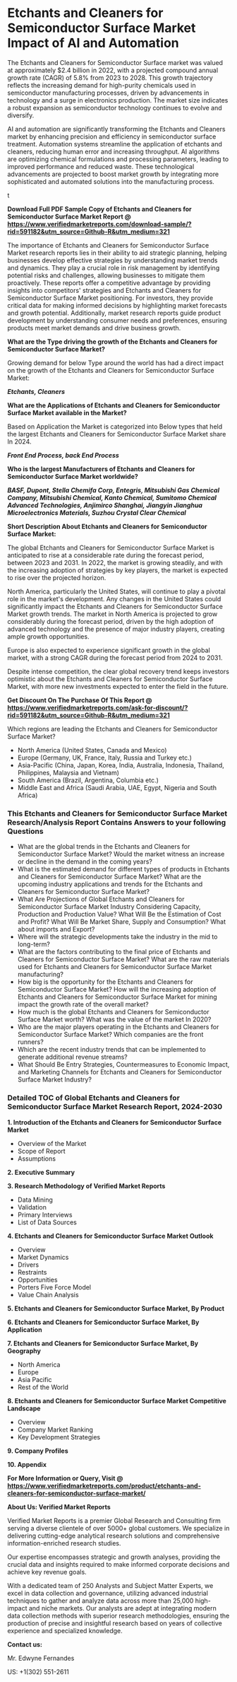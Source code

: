 <meta name="title" content="Global  Etchants and Cleaners for Semiconductor Surface Market Impact of AI and Automation"><meta name="description" content="  The Etchants and Cleaners for Semiconductor Surface market was valued at approximately $2.4 billion in 2022, with a projected compound annual growth rate (CAGR) of 5"><meta name="title" content=" Etchants and Cleaners for Semiconductor Surface Market Size, Share, Scope, Trends, Growth, Opportunities, Analysis, Forecast"> <h1>Etchants and Cleaners for Semiconductor Surface Market Impact of AI and Automation</h1> <p>The Etchants and Cleaners for Semiconductor Surface market was valued at approximately $2.4 billion in 2022, with a projected compound annual growth rate (CAGR) of 5.8% from 2023 to 2028. This growth trajectory reflects the increasing demand for high-purity chemicals used in semiconductor manufacturing processes, driven by advancements in technology and a surge in electronics production. The market size indicates a robust expansion as semiconductor technology continues to evolve and diversify.</p> <p>AI and automation are significantly transforming the Etchants and Cleaners market by enhancing precision and efficiency in semiconductor surface treatment. Automation systems streamline the application of etchants and cleaners, reducing human error and increasing throughput. AI algorithms are optimizing chemical formulations and processing parameters, leading to improved performance and reduced waste. These technological advancements are projected to boost market growth by integrating more sophisticated and automated solutions into the manufacturing process.</p> t</p><p id="" class=""><strong>Download Full PDF Sample Copy of Etchants and Cleaners for Semiconductor Surface Market Report @ <a href="https://www.verifiedmarketreports.com/download-sample/?rid=591182&utm_source=Github-R&utm_medium=321" target="_blank">https://www.verifiedmarketreports.com/download-sample/?rid=591182&utm_source=Github-R&utm_medium=321</a></strong></p><p>The importance of&nbsp;Etchants and Cleaners for Semiconductor Surface Market research reports lies in their ability to aid strategic planning, helping businesses develop effective strategies by understanding market trends and dynamics. They play a crucial role in risk management by identifying potential risks and challenges, allowing businesses to mitigate them proactively. These reports offer a competitive advantage by providing insights into competitors' strategies and Etchants and Cleaners for Semiconductor Surface Market positioning. For investors, they provide critical data for making informed decisions by highlighting market forecasts and growth potential. Additionally, market research reports guide product development by understanding consumer needs and preferences, ensuring products meet market demands and drive business growth.</p><p><strong>What are the&nbsp;Type driving the growth of the Etchants and Cleaners for Semiconductor Surface Market?</strong></p><p id="" class="">Growing demand for below Type around the world has had a direct impact on the growth of the Etchants and Cleaners for Semiconductor Surface Market:</p><em><strong>Etchants, Cleaners</strong></em></p><strong>What are the&nbsp;Applications&nbsp;of Etchants and Cleaners for Semiconductor Surface Market available in the Market?</strong></p><p id="" class="">Based on Application the Market is categorized into Below types that held the largest Etchants and Cleaners for Semiconductor Surface Market share In 2024.</p><em><strong>Front End Process, back End Process</strong></em></p><strong>Who is the largest Manufacturers of Etchants and Cleaners for Semiconductor Surface Market worldwide?</strong></p><p><em><strong>BASF, Dupont, Stella Chemifa Corp, Entegris, Mitsubishi Gas Chemical Company, Mitsubishi Chemical, Kanto Chemical, Sumitomo Chemical Advanced Technologies, Anjimirco Shanghai, Jiangyin Jianghua Microelectronics Materials, Suzhou Crystal Clear Chemical</strong></em></p><p id="" class=""><strong>Short Description About Etchants and Cleaners for Semiconductor Surface Market:</strong></p><p>The global Etchants and Cleaners for Semiconductor Surface Market is anticipated to rise at a considerable rate during the forecast period, between 2023 and 2031. In 2022, the market is growing steadily, and with the increasing adoption of strategies by key players, the market is expected to rise over the projected horizon.</p><p>North America, particularly the United States, will continue to play a pivotal role in the market's development. Any changes in the United States could significantly impact the Etchants and Cleaners for Semiconductor Surface Market growth trends. The market in North America is projected to grow considerably during the forecast period, driven by the high adoption of advanced technology and the presence of major industry players, creating ample growth opportunities.</p><p>Europe is also expected to experience significant growth in the global market, with a strong CAGR during the forecast period from 2024 to 2031.</p><p>Despite intense competition, the clear global recovery trend keeps investors optimistic about the Etchants and Cleaners for Semiconductor Surface Market, with more new investments expected to enter the field in the future.</p><p id="" class=""><strong>Get Discount On The Purchase Of This Report @ <a href="https://www.verifiedmarketreports.com/ask-for-discount/?rid=591182&utm_source=Github-R&utm_medium=321" target="_blank">https://www.verifiedmarketreports.com/ask-for-discount/?rid=591182&utm_source=Github-R&utm_medium=321</a></strong></p>Which regions are leading the Etchants and Cleaners for Semiconductor Surface Market?</p><ul><li>North America (United States, Canada and Mexico)</li><li>Europe (Germany, UK, France, Italy, Russia and Turkey etc.)</li><li>Asia-Pacific (China, Japan, Korea, India, Australia, Indonesia, Thailand, Philippines, Malaysia and Vietnam)</li><li>South America (Brazil, Argentina, Columbia etc.)</li><li>Middle East and Africa (Saudi Arabia, UAE, Egypt, Nigeria and South Africa)</li></ul><h3 id="" class="">This Etchants and Cleaners for Semiconductor Surface Market Research/Analysis Report Contains Answers to your following Questions</h3><ul><li>What are the global trends in the Etchants and Cleaners for Semiconductor Surface Market? Would the market witness an increase or decline in the demand in the coming years?</li><li>What is the estimated demand for different types of products in Etchants and Cleaners for Semiconductor Surface Market? What are the upcoming industry applications and trends for the Etchants and Cleaners for Semiconductor Surface Market?</li><li>What Are Projections of Global Etchants and Cleaners for Semiconductor Surface Market Industry Considering Capacity, Production and Production Value? What Will Be the Estimation of Cost and Profit? What Will Be Market Share, Supply and Consumption? What about imports and Export?</li><li>Where will the strategic developments take the industry in the mid to long-term?</li><li>What are the factors contributing to the final price of Etchants and Cleaners for Semiconductor Surface Market? What are the raw materials used for Etchants and Cleaners for Semiconductor Surface Market manufacturing?</li><li>How big is the opportunity for the Etchants and Cleaners for Semiconductor Surface Market? How will the increasing adoption of Etchants and Cleaners for Semiconductor Surface Market for mining impact the growth rate of the overall market?</li><li>How much is the global Etchants and Cleaners for Semiconductor Surface Market worth? What was the value of the market In 2020?</li><li>Who are the major players operating in the Etchants and Cleaners for Semiconductor Surface Market? Which companies are the front runners?</li><li>Which are the recent industry trends that can be implemented to generate additional revenue streams?</li><li>What Should Be Entry Strategies, Countermeasures to Economic Impact, and Marketing Channels for Etchants and Cleaners for Semiconductor Surface Market Industry?</li></ul><h3 id="" class="">Detailed TOC of Global Etchants and Cleaners for Semiconductor Surface Market Research Report, 2024-2030</h3><p id="" class=""><strong>1. Introduction of the Etchants and Cleaners for Semiconductor Surface Market</strong></p><ul><li>Overview of the Market</li><li>Scope of Report</li><li>Assumptions</li></ul><p id="" class=""><strong>2. Executive Summary</strong></p><p id="" class=""><strong>3. Research Methodology of Verified Market Reports</strong></p><ul><li>Data Mining</li><li>Validation</li><li>Primary Interviews</li><li>List of Data Sources</li></ul><p id="" class=""><strong>4. Etchants and Cleaners for Semiconductor Surface Market Outlook</strong></p><ul><li>Overview</li><li>Market Dynamics</li><li>Drivers</li><li>Restraints</li><li>Opportunities</li><li>Porters Five Force Model</li><li>Value Chain Analysis</li></ul><p id="" class=""><strong>5. Etchants and Cleaners for Semiconductor Surface Market, By Product</strong></p><p id="" class=""><strong>6. Etchants and Cleaners for Semiconductor Surface Market, By Application</strong></p><p id="" class=""><strong>7. Etchants and Cleaners for Semiconductor Surface Market, By Geography</strong></p><ul><li>North America</li><li>Europe</li><li>Asia Pacific</li><li>Rest of the World</li></ul><p id="" class=""><strong>8. Etchants and Cleaners for Semiconductor Surface Market Competitive Landscape</strong></p><ul><li>Overview</li><li>Company Market Ranking</li><li>Key Development Strategies</li></ul><p id="" class=""><strong>9. Company Profiles</strong></p><p id="" class=""><strong>10. Appendix</strong></p><p id="" class=""><strong>For More Information or Query, Visit @ <a href="https://www.verifiedmarketreports.com/product/etchants-and-cleaners-for-semiconductor-surface-market/" target="_blank">https://www.verifiedmarketreports.com/product/etchants-and-cleaners-for-semiconductor-surface-market/</a></strong></p><p id="" class=""><strong>About Us: Verified Market Reports</strong></p><p id="" class="">Verified Market Reports is a premier Global Research and Consulting firm serving a diverse clientele of over 5000+ global customers. We specialize in delivering cutting-edge analytical research solutions and comprehensive information-enriched research studies.</p><p id="" class="">Our expertise encompasses strategic and growth analyses, providing the crucial data and insights required to make informed corporate decisions and achieve key revenue goals.</p><p id="" class="">With a dedicated team of 250 Analysts and Subject Matter Experts, we excel in data collection and governance, utilizing advanced industrial techniques to gather and analyze data across more than 25,000 high-impact and niche markets. Our analysts are adept at integrating modern data collection methods with superior research methodologies, ensuring the production of precise and insightful research based on years of collective experience and specialized knowledge.</p><p id="" class=""><strong>Contact us:</strong></p><p id="" class="">Mr. Edwyne Fernandes</p><p id="" class="">US: +1(302) 551-2611</p>